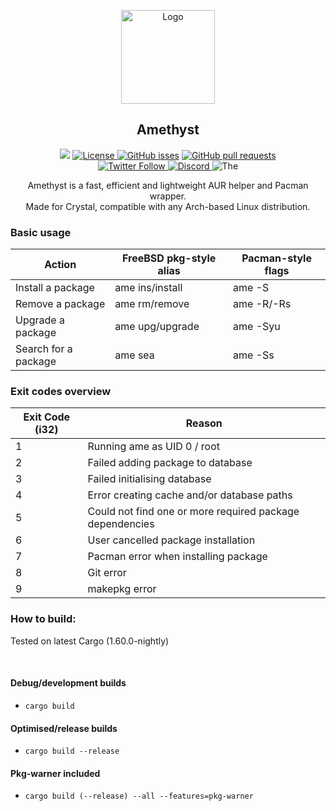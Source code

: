 <p align="center">
  <a href="https://github.com/crystal-linux/amethyst/">
    <img src="https://getcryst.al/site/assets/other/logo.png" alt="Logo" width="150" height="150">
  </a>
</p>

<h2 align="center"> Amethyst</h2>

<p align="center">
    <a href="https://github.com/crystal-linux/amethyst"><img src="https://github.com/crystal-linux/amethyst/actions/workflows/test.yml/badge.svg"></a>
    <a href="https://github.com/crystal-linux/.github/blob/main/LICENSE"><img src="https://img.shields.io/badge/License-GPL--3.0-blue.svg" alt="License">
    <a href="https://github/crystal-linux/amethyst"><img alt="GitHub isses" src="https://img.shields.io/github/issues-raw/crystal-linux/amethyst"></a>
    <a href="https://github/crystal-linux/amethyst"><img alt="GitHub pull requests" src="https://img.shields.io/github/issues-pr-raw/crystal-linux/amethyst"></a><br>
    <a href="https://twitter.com/intent/user?screen_name=crystal_linux"><img alt="Twitter Follow" src="https://img.shields.io/twitter/follow/crystal_linux?style=flat?color=blue">
    <a href="https://discord.gg/yp4xpZeAgW"><img alt="Discord" src="https://img.shields.io/discord/825473796227858482?color=blue&label=Discord&logo=Discord&logoColor=white"?link=https://discord.gg/yp4xpZeAgW&link=https://discord.gg/yp4xpZeAgW> </a>
    <img src="https://img.shields.io/badge/Maintainer-@ihatethefrench-brightgreen" alt=The maintainer of this repository" href="https://github.com/ihatethefrench">
 </a>
</p>

<p align="center"> 
Amethyst is a fast, efficient and lightweight AUR helper and Pacman wrapper.<br> 
Made for Crystal, compatible with any Arch-based Linux distribution.
</p>

### Basic usage

| Action               | FreeBSD pkg-style alias | Pacman-style flags |
|----------------------|-------------------------|--------------------|
| Install a package    | ame ins/install         | ame -S             |
| Remove a package     | ame rm/remove           | ame -R/-Rs         |
| Upgrade a package    | ame upg/upgrade         | ame -Syu           |
| Search for a package | ame sea                 | ame -Ss            |

### Exit codes overview

| Exit Code (i32) | Reason                                                   |
|-----------------|----------------------------------------------------------|
| 1               | Running ame as UID 0 / root                              |
| 2               | Failed adding package to database                        |
| 3               | Failed initialising database                             |
| 4               | Error creating cache and/or database paths               |
| 5               | Could not find one or more required package dependencies |
| 6               | User cancelled package installation                      |
| 7               | Pacman error when installing package                     |
| 8               | Git error                                                |
| 9               | makepkg error                                            |

### How to build:

Tested on latest Cargo (1.60.0-nightly)

<br>

#### Debug/development builds

- `cargo build`

#### Optimised/release builds

- `cargo build --release`

#### Pkg-warner included

- `cargo build (--release) --all --features=pkg-warner`

<!--

echo "AME_UWU=true" >> ~/.zshrc
echo "AME_UWU=true" >> ~/.bashrc
set -Ux AME_UWU true

:)

-->
